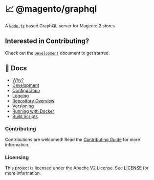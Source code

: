 # 📈 @magento/graphql

A [`Node.js`](https://nodejs.org/en/) based GraphQL server for Magento 2 stores

## Interested in Contributing?

Check out the [`Development`](docs/DEVELOPMENT.md) document to get started.

## 📖 Docs

-   [Why?](docs/WHY.md)
-   [Development](docs/DEVELOPMENT.md)
-   [Configuration](docs/CONFIGURATION.md)
-   [Logging](docs/LOGGING.md)
-   [Repository Overview](docs/REPOSITORY_OVERVIEW.md)
-   [Versioning](docs/VERSIONING.md)
-   [Running with Docker](docs/DOCKER.md)
-   [Build Scripts](docs/NPM_SCRIPTS.md)

### Contributing
Contributions are welcomed! Read the [Contributing Guide](./CONTRIBUTING.md) for more information.

### Licensing
This project is licensed under the Apache V2 License. See [LICENSE](./LICENSE.md) for more information.
